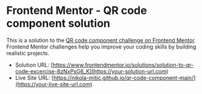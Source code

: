 # Frontend Mentor - QR code component solution

This is a solution to the [QR code component challenge on Frontend Mentor](https://www.frontendmentor.io/challenges/qr-code-component-iux_sIO_H). Frontend Mentor challenges help you improve your coding skills by building realistic projects. 

- Solution URL: [https://www.frontendmentor.io/solutions/solution-to-qr-code-excercise-8zNxPsG6_K](https://your-solution-url.com)
- Live Site URL: [https://nikola-mitic.github.io/qr-code-component-main/](https://your-live-site-url.com)
